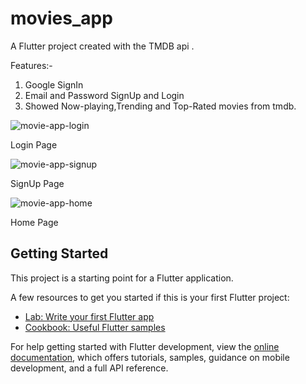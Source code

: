 # movies_app

A Flutter project created with the TMDB api .

Features:-
1. Google SignIn
2. Email and Password SignUp and Login
3. Showed Now-playing,Trending and Top-Rated movies from tmdb.


![movie-app-login](https://user-images.githubusercontent.com/84454648/209994215-9c2d43c2-fffe-4dbb-b50b-b0f98e327298.jpg)

Login Page


![movie-app-signup](https://user-images.githubusercontent.com/84454648/209994219-177163e3-323a-4835-9ee4-3d04caf1054c.jpg)

SignUp Page



![movie-app-home](https://user-images.githubusercontent.com/84454648/209994220-8fa688d7-1515-4552-ae72-daf9e08ff67a.jpg)

Home Page














## Getting Started

This project is a starting point for a Flutter application.

A few resources to get you started if this is your first Flutter project:

- [Lab: Write your first Flutter app](https://docs.flutter.dev/get-started/codelab)
- [Cookbook: Useful Flutter samples](https://docs.flutter.dev/cookbook)

For help getting started with Flutter development, view the
[online documentation](https://docs.flutter.dev/), which offers tutorials,
samples, guidance on mobile development, and a full API reference.
